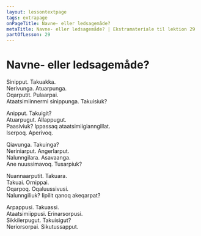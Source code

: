 ```yaml
---
layout: lessontextpage
tags: extrapage
onPageTitle: Navne- eller ledsagemåde?
metaTitle: Navne- eller ledsagemåde? | Ekstramateriale til lektion 29
partOfLesson: 29
---
```


# Navne- eller ledsagemåde?

Sinipput. Takuakka.<br>
Nerivunga. Atuarpunga.<br>
Oqarputit. Pulaarpai.<br>
Ataatsimiinnermi sinippunga. Takuisiuk?

Anipput. Takuigit?<br>
Atuarpugut. Allappugut.<br>
Paasiviuk? Ippassaq ataatsimiigianngillat.<br>
Iserpoq. Aperivoq.

Qiavunga. Takuinga?<br>
Neriniarput. Angerlarput.<br>
Nalunngilara. Asavaanga.<br>
Ane nuussimavoq. Tusarpiuk?

Nuannaarputit. Takuara.<br>
Takuai. Ornippai.<br>
Oqarpoq. Oqaluussivusi.<br>
Nalunngiliuk? Iipilit qanoq akeqarpat?

Arpappusi. Takuassi.<br>
Ataatsimiippusi. Erinarsorpusi.<br>
Sikkilerpugut. Takuisigut?<br>
Neriorsorpai. Sikutussapput.
